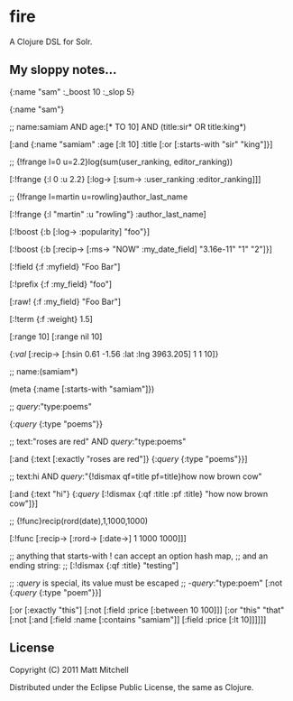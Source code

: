 # fire

A Clojure DSL for Solr.

## My sloppy notes...


  {:name "sam" :_boost 10 :_slop 5}

  {:name "sam"}

  ;; name:samiam AND age:[* TO 10] AND (title:sir* OR title:king*)

  [:and {:name "samiam"
         :age [:lt 10]
         :title [:or [:starts-with "sir" "king"]}]
   
   ;; {!frange l=0 u=2.2}log(sum(user_ranking, editor_ranking))


   [:!frange {:l 0 :u 2.2}
    [:log-> [:sum-> :user_ranking :editor_ranking]]]
   
   ;; {!frange l=martin u=rowling}author_last_name


   [:!frange {:l "martin" :u "rowling"}
    :author_last_name]
   
   [:!boost {:b [:log-> :popularity] "foo"}]
   
   [:!boost {:b [:recip->
                 [:ms-> "NOW" :my_date_field]
                 "3.16e-11" "1" "2"]}]
   
   [:!field {:f :myfield} "Foo Bar"]
   
   [:!prefix {:f :my_field} "foo"]

   [:raw! {:f :my_field} "Foo Bar"]

   [:!term {:f :weight} 1.5]

   [:range 10]
   [:range nil 10]

   {:_val_ [:recip->
            [:hsin 0.61 -1.56 :lat :lng 3963.205]
            1 1 10]}

   ;; name:(samiam*)

   (meta {:name [:starts-with "samiam"]})

   ;; _query_:"type:poems"

   {:_query_ {:type "poems"}}

   ;; text:"roses are red" AND _query_:"type:poems"

   [:and {:text [:exactly "roses are red"]}
    {:_query_ {:type "poems"}}]

   ;; text:hi AND _query_:"{!dismax qf=title pf=title}how now brown cow"

   [:and
    {:text "hi"}
    {:_query_ [:!dismax {:qf :title :pf :title} "how now brown cow"]}]

   ;; {!func}recip(rord(date),1,1000,1000)

   [:!func [:recip-> [:rord-> [:date->] 1 1000 1000]]]

   ;; anything that starts-with ! can accept an option hash map,
   ;; and an ending string:
   ;; [:!dismax {:qf :title} "testing"]

   ;; :_query_ is special, its value must be escaped
   ;; -_query_:"type:poem"
   [:not {:_query_ {:type "poem"}}]


   [:or
    [:exactly "this"]
    [:not
     [:field :price [:between 10 100]]]
    [:or "this" "that"
     [:not [:and
            [:field :name [:contains "samiam"]]
            [:field :price [:lt 10]]]]]]

## License

Copyright (C) 2011 Matt Mitchell

Distributed under the Eclipse Public License, the same as Clojure.
